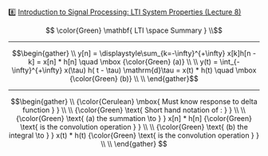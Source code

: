 :eight: [Introduction to Signal Processing: LTI System Properties (Lecture 8)](https://youtu.be/V2mz6R4yrwc)


```math
   \color{Green} \mathbf{ LTI \space Summary  } \\
```

---

```math
\begin{gather}
    \\
    y[n] = \displaystyle\sum_{k=-\infty}^{+\infty} x[k]h[n - k] = x[n] * h[n] \quad \mbox  {\color{Green} (a)} \\
    \\
    y(t) = \int_{-\infty}^{+\infty} x(\tau) h( t - \tau) \mathrm{d}\tau = x(t) * h(t) \quad \mbox  {\color{Green} (b)} \\
    \\
\end{gather}
```
---
```math
\begin{gather}
    \\
    {\color{Cerulean} \mbox{ Must know response to delta function } } \\
    \\
    {\color{Green} \text{ Short hand notation of : } } \\
    \\
    {\color{Green} \text{ (a) the summation  \to } } x[n] * h[n]  {\color{Green} \text{ is the convolution operation  }  } \\
    \\
    {\color{Green} \text{ (b) the integral  \to } } x(t) * h(t) {\color{Green} \text{ is the convolution operation  }  } \\
    \\
\end{gather}        
```
